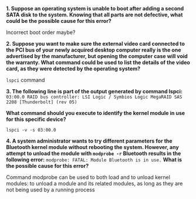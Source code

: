 
**1. Suppose an operating system is unable to boot after adding a second SATA disk to the system. Knowing that all parts are not defective, what could be the possible cause for this error?**

Incorrect boot order maybe?


**2. Suppose you want to make sure the external video card connected to the PCI bus of your newly acquired desktop computer really is the one advertised by the manufacturer, but opening the computer case will void the warranty. What command could be used to list the details of the video card, as they were detected by the operating system?**

`lspci` command


**3. The following line is part of the output generated by command lspci:**
`03:00.0 RAID bus controller: LSI Logic / Symbios Logic MegaRAID SAS 2208 [Thunderbolt] (rev 05)`

**What command should you execute to identify the kernel module in use for this specific device?**

`lspci -v -s 03:00.0`

**4. A system administrator wants to try different parameters for the Bluetooth kernel module without rebooting the system. However, any attempt to unload the module with `modprobe -r` Bluetooth results in the following error:**
`modprobe: FATAL: Module Bluetooth is in use.`
**What is the possible cause for this error?**

Command modprobe can be used to both load and to unload kernel modules: to unload a module and its related modules, as long as they are not being used by a running process